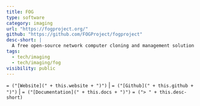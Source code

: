 ```yaml
---
title: FOG
type: software
category: imaging
url: "https://fogproject.org/"
github: "https://github.com/FOGProject/fogproject"
desc-short: |
  A free open-source network computer cloning and management solution
tags:
  - tech/imaging
  - tech/imaging/fog
visibility: public
---
```

`= ("[Website](" + this.website + ")")` |  `= ("[Github](" + this.github + ")")` | `= ("[Documentation](" + this.docs + ")")`
`= ("> " + this.desc-short)`
